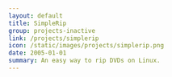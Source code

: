 ```yaml
---
layout: default
title: SimpleRip
group: projects-inactive
link: /projects/simplerip
icon: /static/images/projects/simplerip.png
date: 2005-01-01
summary: An easy way to rip DVDs on Linux.
---
```

